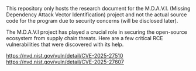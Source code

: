 This repository only hosts the research document for the M.D.A.V.I. (Missing Dependency Attack Vector Identification) project and not the actual source code for the program due to security concerns (will be disclosed later).

The M.D.A.V.I project has played a crucial role in securing the open-source ecosystem from supply chain threats. Here are a few critical RCE vulnerabilities that were discovered with its help.

https://nvd.nist.gov/vuln/detail/CVE-2025-27510
https://nvd.nist.gov/vuln/detail/CVE-2025-27607
